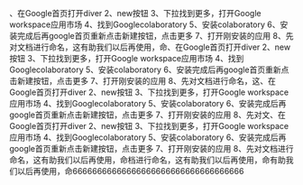 、在Google首页打开diver
2、new按钮
3、下拉找到更多，打开Google workspace应用市场
4、找到Googlecolaboratory
5、安装colaboratory
6、安装完成后再google首页重新点击新建按钮，点击更多
7、打开刚安装的应用
8、先对文档进行命名，这有助我们以后再使用，命、在Google首页打开diver
2、new按钮
3、下拉找到更多，打开Google workspace应用市场
4、找到Googlecolaboratory
5、安装colaboratory
6、安装完成后再google首页重新点击新建按钮，点击更多
7、打开刚安装的应用
8、先对文档进行命名，这、在Google首页打开diver
2、new按钮
3、下拉找到更多，打开Google workspace应用市场
4、找到Googlecolaboratory
5、安装colaboratory
6、安装完成后再google首页重新点击新建按钮，点击更多
7、打开刚安装的应用
8、先对文、在Google首页打开diver
2、new按钮
3、下拉找到更多，打开Google workspace应用市场
4、找到Googlecolaboratory
5、安装colaboratory
6、安装完成后再google首页重新点击新建按钮，点击更多
7、打开刚安装的应用
8、先对文档进行命名，这有助我们以后再使用，命档进行命名，这有助我们以后再使用，命有助我们以后再使用，命66666666666666666666666666666666666